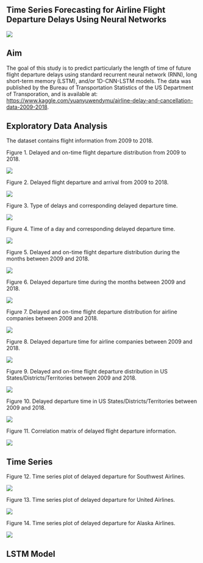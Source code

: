 ## Time Series Forecasting for Airline Flight Departure Delays Using Neural Networks


![](image/airport.png)


## Aim

The goal of this study is to predict particularly the length of time of future flight departure delays using standard recurrent neural network (RNN), long short-term memory (LSTM), and/or 1D-CNN-LSTM models.  The data was published by the Bureau of Transportation Statistics of the US Department of Transporation, and is available at: https://www.kaggle.com/yuanyuwendymu/airline-delay-and-cancellation-data-2009-2018.

## Exploratory Data Analysis

The dataset contains flight information from 2009 to 2018.


Figure 1.  Delayed and on-time flight departure distribution from 2009 to 2018.

![](image/flightDeparture2009_2018.png)


Figure 2.  Delayed flight departure and arrival from 2009 to 2018.

![](image/delayedDeparture2009_2018.png)


Figure 3.  Type of delays and corresponding delayed departure time.

![](image/boxplotDelay.png)


Figure 4.  Time of a day and corresponding delayed departure time.

![](image/boxplotTime.png)


Figure 5.  Delayed and on-time flight departure distribution during the months between 2009 and 2018.

![](image/months.png)


Figure 6.  Delayed departure time during the months between 2009 and 2018.

![](image/boxplotMonths.png)


Figure 7.  Delayed and on-time flight departure distribution for airline companies between 2009 and 2018.

![](image/airline.png)


Figure 8.  Delayed departure time for airline companies between 2009 and 2018.

![](image/boxplotAirline.png)


Figure 9.  Delayed and on-time flight departure distribution in US States/Districts/Territories between 2009 and 2018.

![](image/states.png)


Figure 10.  Delayed departure time in US States/Districts/Territories between 2009 and 2018.

![](image/boxplotStates.png)


Figure 11.  Correlation matrix of delayed flight departure information.

![](image/correlation_matrix.png)


## Time Series

Figure 12.  Time series plot of delayed departure for Southwest Airlines.

![](image/time_series_sw.png)


Figure 13.  Time series plot of delayed departure for United Airlines.

![](image/time_series_ua.png)


Figure 14.  Time series plot of delayed departure for Alaska Airlines.

![](image/time_series_alaska.png)


## LSTM Model